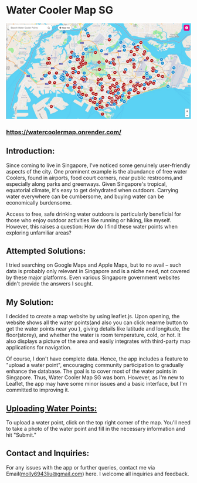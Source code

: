 # Water Cooler Map SG
![Example image](tg_image_1030401888.jpeg)
### https://watercoolermap.onrender.com/
## Introduction:
Since coming to live in Singapore, I've noticed some genuinely user-friendly aspects of the city. One prominent example is the abundance of free water Coolers, found in airports, food court corners, near public restrooms,and especially along parks and greenways. Given Singapore's tropical, equatorial climate, it's easy to get dehydrated when outdoors. Carrying water everywhere can be cumbersome, and buying water can be economically burdensome.

Access to free, safe drinking water outdoors is particularly beneficial for those who enjoy outdoor activities like running or hiking, like myself. However, this raises a question: How do I find these water points when exploring unfamiliar areas?

## Attempted Solutions:
I tried searching on Google Maps and Apple Maps, but to no avail – such data is probably only relevant in Singapore and is a niche need, not covered by these major platforms. Even various Singapore government websites didn't provide the answers I sought.


## My Solution:
I decided to create a map website by using leaflet.js. Upon opening, the website shows all the water points(and also you can click nearme button to get the water points near you ), giving details like latitude and longitude, the floor(storey), and whether the water is room temperature, cold, or hot. It also displays a picture of the area and easily integrates with third-party map applications for navigation.

Of course, I don't have complete data. Hence, the app includes a feature to "upload a water point", encouraging community participation to gradually enhance the database. The goal is to cover most of the water points in Singapore. Thus, Water Cooler Map SG was born. However, as I'm new to Leaflet, the app may have some minor issues and a basic interface, but I'm committed to improving it.

## [Uploading Water Points:](https://watercoolermap.onrender.com/add)
To upload a water point, click on the top right corner of the map. You'll need to take a photo of the water point and fill in the necessary information and hit "Submit."

## Contact and Inquiries:
For any issues with the app or further queries, contact me via Email(molly6943liu@gmail.com) here. I welcome all inquiries and feedback.